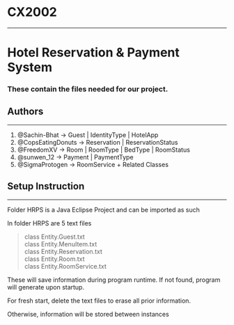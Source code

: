# CX2002
---
# Hotel Reservation & Payment System
### These contain the files needed for our project.

## Authors
---

1. @Sachin-Bhat      &#8594; Guest | IdentityType | HotelApp
2. @CopsEatingDonuts &#8594; Reservation | ReservationStatus
3. @FreedomXV        &#8594; Room | RoomType | BedType | RoomStatus
4. @sunwen_12        &#8594; Payment | PaymentType
5. @SigmaProtogen    &#8594; RoomService + Related Classes

## Setup Instruction
---

Folder HRPS is a Java Eclipse Project and can be imported as such

In folder HRPS are 5 text files
> class Entity.Guest.txt  
> class Entity.MenuItem.txt  
> class Entity.Reservation.txt  
> class Entity.Room.txt  
> class Entity.RoomService.txt  

These will save information during program runtime. If not found, program will generate upon startup.

For fresh start, delete the text files to erase all prior information.

Otherwise, information will be stored between instances